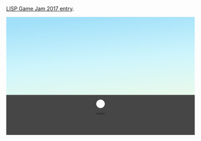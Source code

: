 [LISP Game Jam 2017 entry](https://itch.io/jam/lisp-game-jam-2017-easy-mode).

![Screenshot](./resources/screenshots/screenshot-02.png)
